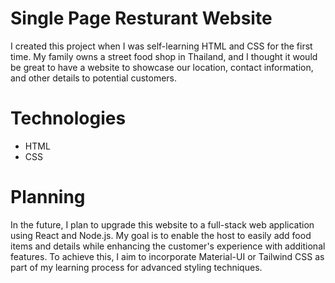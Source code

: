 # Single Page Resturant Website
I created this project when I was self-learning HTML and CSS for the first time. My family owns a street food shop in Thailand, and I thought it would be great to have a website to showcase our location, contact information, and other details to potential customers.

# Technologies
* HTML 
* CSS

# Planning 
In the future, I plan to upgrade this website to a full-stack web application using React and Node.js. My goal is to enable the host to easily add food items and details while enhancing the customer's experience with additional features. To achieve this, I aim to incorporate Material-UI or Tailwind CSS as part of my learning process for advanced styling techniques.

